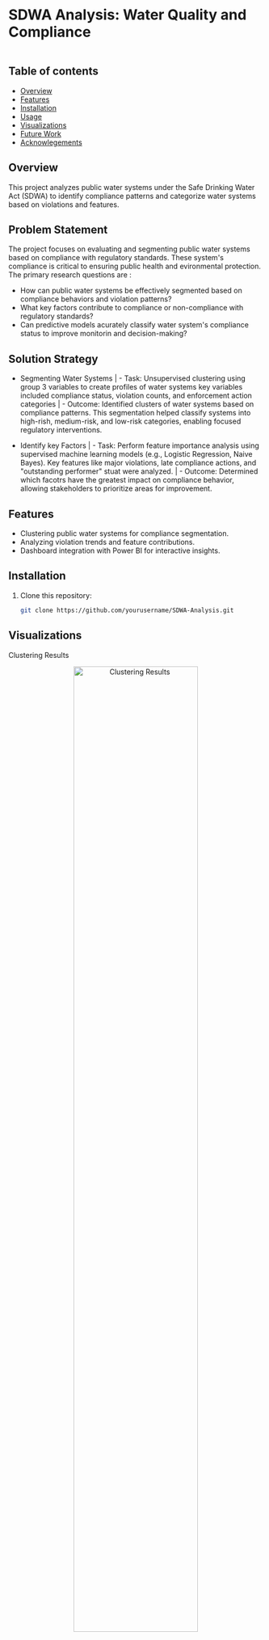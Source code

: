# SDWA Analysis: Water Quality and Compliance

<p align="center">
  <img src="" >

  ## Table of contents
- [Overview](#overview)
- [Features](#features)
- [Installation](#installation)
- [Usage](#usage)
- [Visualizations](#visualizations)
- [Future Work](#future-work)
- [Acknowlegements](#acknowledgements)
  
## Overview
This project analyzes public water systems under the Safe Drinking Water Act (SDWA) to identify compliance patterns and categorize water systems based on violations and features.


## Problem Statement
The project focuses on evaluating and segmenting public water systems based on compliance with regulatory standards. These system's compliance is critical to ensuring public health and evironmental protection. The primary research questions are :
- How can public water systems be effectively segmented based on compliance behaviors and violation patterns?
- What key factors contribute to compliance or non-compliance with regulatory standards?
- Can predictive models acurately classify water system's compliance status to improve monitorin and decision-making?

## Solution Strategy
- Segmenting Water Systems
| - Task: Unsupervised clustering using group 3 variables to create profiles of water systems key variables included compliance status, violation counts, and enforcement action categories
| - Outcome: Identified clusters of water systems based on compliance patterns. This segmentation helped classify systems into high-rish, medium-risk, and low-risk categories, enabling focused regulatory interventions.
    
- Identify key Factors
| - Task: Perform feature importance analysis using supervised machine learning models (e.g., Logistic Regression, Naive Bayes). Key features like major violations, late compliance actions, and "outstanding performer" stuat were analyzed.
| - Outcome: Determined which facotrs have the greatest impact on compliance behavior, allowing stakeholders to prioritize areas for improvement.
    
## Features
- Clustering public water systems for compliance segmentation.
- Analyzing violation trends and feature contributions.
- Dashboard integration with Power BI for interactive insights.

## Installation
1. Clone this repository:
   ```bash
   git clone https://github.com/yourusername/SDWA-Analysis.git


## Visualizations
Clustering Results

<p align="center"> <img src="results/cluster_visualizations.png" alt="Clustering Results" width="70%"> </p>

Compliance Trends

<p align="center"> <img src="results/cluster_visualizations.png" alt="Clustering Results" width="70%"> </p>

## Future Work
Incorportae real-time monitoring using MLOps principles.
Extend to other environemental compliance datasets

# Acknowledgments
- Data sourced:
    - U.S. Environmental Protection Agency (EPA) [SDWA database](https://echo.epa.gov/tools/data-downloads#drinkingwater)
- Tools Used:
    - Jupyter Notebook, Apache Spark and Python (Pyspark), Power BI for visualization
- Support:
    - This project was developed as part of a capstone course in Datascience at UMBC
